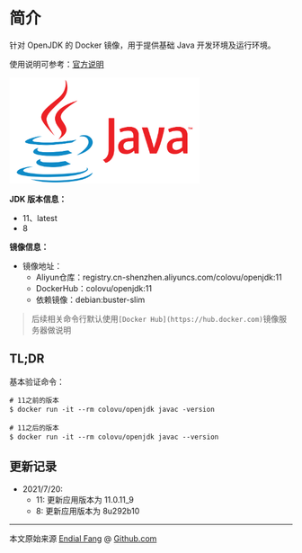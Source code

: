 # 简介

针对 OpenJDK 的 Docker 镜像，用于提供基础 Java 开发环境及运行环境。

使用说明可参考：[官方说明](https://docs.oracle.com/en/java/javase/11/)

<img src="img/java-logo.png" alt="OpenJDK-logo" style="zoom: 33%;" />

**JDK 版本信息：**

- 11、latest
- 8

**镜像信息：**

* 镜像地址：
  - Aliyun仓库：registry.cn-shenzhen.aliyuncs.com/colovu/openjdk:11
  - DockerHub：colovu/openjdk:11
  * 依赖镜像：debian:buster-slim

> 后续相关命令行默认使用`[Docker Hub](https://hub.docker.com)`镜像服务器做说明



## TL;DR

基本验证命令：

```shell
# 11之前的版本
$ docker run -it --rm colovu/openjdk javac -version

# 11之后的版本
$ docker run -it --rm colovu/openjdk javac --version
```



## 更新记录

- 2021/7/20: 
  + 11: 更新应用版本为 11.0.11_9 
  + 8: 更新应用版本为 8u292b10



----

本文原始来源 [Endial Fang](https://github.com/colovu) @ [Github.com](https://github.com)

